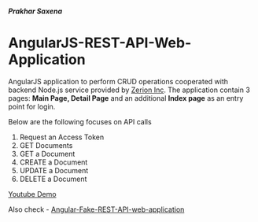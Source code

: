 ##### Prakhar Saxena
# AngularJS-REST-API-Web-Application
AngularJS application to perform CRUD operations cooperated with backend Node.js service provided by 
<a href="https://www.zerionsoftware.com/" target="_blank">Zerion Inc</a>.
The application contain 3 pages: <strong>Main Page, Detail Page</strong> and an additional <strong>Index page</strong> as an entry point for login.

Below are the following focuses on API calls

1. Request an Access Token
2. GET Documents
3. GET a Document
4. CREATE a Document
5. UPDATE a Document
6. DELETE a Document

<a href="https://www.youtube.com/watch?v=3BpkuYJi2JU?autoplay=1" target="_blank">Youtube Demo</a>

Also check - <a href="https://github.com/sprakhar12/Angular-Fake-REST-API-web-application" target="_blank">Angular-Fake-REST-API-web-application</a>
